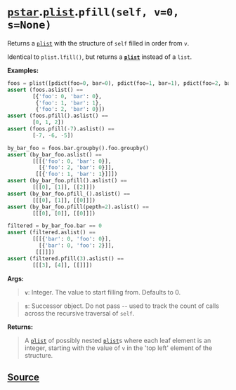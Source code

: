 # [`pstar`](./pstar.md).[`plist`](./pstar_plist.md).`pfill(self, v=0, s=None)`

Returns a [`plist`](./pstar_plist.md) with the structure of `self` filled in order from `v`.

Identical to `plist.lfill()`, but returns a **[`plist`](./pstar_plist.md)** instead of a `list`.

**Examples:**
```python
foos = plist([pdict(foo=0, bar=0), pdict(foo=1, bar=1), pdict(foo=2, bar=0)])
assert (foos.aslist() ==
        [{'foo': 0, 'bar': 0},
         {'foo': 1, 'bar': 1},
         {'foo': 2, 'bar': 0}])
assert (foos.pfill().aslist() ==
        [0, 1, 2])
assert (foos.pfill(-7).aslist() ==
        [-7, -6, -5])

by_bar_foo = foos.bar.groupby().foo.groupby()
assert (by_bar_foo.aslist() ==
        [[[{'foo': 0, 'bar': 0}],
          [{'foo': 2, 'bar': 0}]],
         [[{'foo': 1, 'bar': 1}]]])
assert (by_bar_foo.pfill().aslist() ==
        [[[0], [1]], [[2]]])
assert (by_bar_foo.pfill_().aslist() ==
        [[[0], [1]], [[0]]])
assert (by_bar_foo.pfill(pepth=2).aslist() ==
        [[[0], [0]], [[0]]])

filtered = by_bar_foo.bar == 0
assert (filtered.aslist() ==
        [[[{'bar': 0, 'foo': 0}],
          [{'bar': 0, 'foo': 2}]],
         [[]]])
assert (filtered.pfill(3).aslist() ==
        [[[3], [4]], [[]]])
```

**Args:**

>    **`v`**: Integer. The value to start filling from. Defaults to 0.

>    **`s`**: Successor object. Do not pass -- used to track the count of calls
>       across the recursive traversal of `self`.

**Returns:**

>    A [`plist`](./pstar_plist.md) of possibly nested [`plist`](./pstar_plist.md)s where each leaf element is an integer,
>    starting with the value of `v` in the 'top left' element of the structure.



## [Source](../pstar/pstar.py#L5262-L5314)